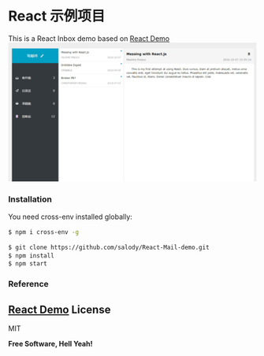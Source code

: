 # React 示例项目

  This is a React Inbox demo based on [React Demo]
![screenshort](./screenshot.png)

### Installation

You need cross-env installed globally:

```sh
$ npm i cross-env -g
```

```sh
$ git clone https://github.com/salody/React-Mail-demo.git
$ npm install
$ npm start
```

### Reference
[React Demo]
License
----

MIT


**Free Software, Hell Yeah!**

[//]: # (These are reference links used in the body of this note and get stripped out when the markdown processor does its job. There is no need to format nicely because it shouldn't be seen. Thanks SO - http://stackoverflow.com/questions/4823468/store-comments-in-markdown-syntax)




   [React Demo]:https://github.com/kenberkeley/react-demo

